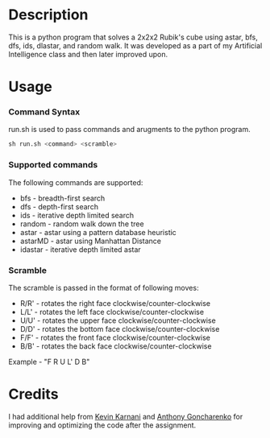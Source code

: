 # Description

This is a python program that solves a 2x2x2 Rubik's cube using astar, bfs, dfs, ids, dlastar, and random walk. It was developed as a part of my Artificial Intelligence class and then later improved upon. 

# Usage

### Command Syntax

run.sh is used to pass commands and arugments to the python program. 

```python
sh run.sh <command> <scramble>
```
### Supported commands

The following commands are supported: 

* bfs - breadth-first search
* dfs - depth-first search
* ids - iterative depth limited search
* random - random walk down the tree
* astar - astar using a pattern database heuristic
* astarMD - astar using Manhattan Distance
* idastar - iterative depth limited astar

### Scramble

The scramble is passed in the format of following moves:

* R/R' - rotates the right face clockwise/counter-clockwise
* L/L' - rotates the left face clockwise/counter-clockwise
* U/U' - rotates the upper face clockwise/counter-clockwise
* D/D' - rotates the bottom face clockwise/counter-clockwise
* F/F' - rotates the front face clockwise/counter-clockwise
* B/B' - rotates the back face clockwise/counter-clockwise

Example - "F R U L' D B"

# Credits

I had additional help from [Kevin Karnani](https://github.com/kevinkarnani) and [Anthony Goncharenko](https://github.com/AnthonyGoncharenko) for improving and optimizing the code after the assignment. 

